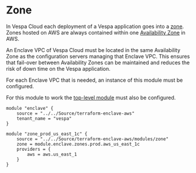 # Zone

In Vespa Cloud each deployment of a Vespa application goes into a [zone](https://cloud.vespa.ai/en/reference/zones).
Zones hosted on AWS are always contained within one [Availability Zone](https://docs.aws.amazon.com/AWSEC2/latest/UserGuide/using-regions-availability-zones.html#concepts-availability-zones) in AWS.

An Enclave VPC of Vespa Cloud must be located in the same Availability Zone as the configuration servers managing
that Enclave VPC.  This ensures that fail-over between Availability Zones can be maintained and reduces the risk
of down time on the Vespa application.

For each Enclave VPC that is needed, an instance of this module must be configured.

For this module to work the [top-level module](../../) must also be configured.

```
module "enclave" {
    source = "../../Source/terraform-enclave-aws"
    tenant_name = "vespa"
}

module "zone_prod_us_east_1c" {
    source = "../../Source/terraform-enclave-aws/modules/zone"
    zone = module.enclave.zones.prod.aws_us_east_1c
    providers = {
        aws = aws.us_east_1
    }
}
```
